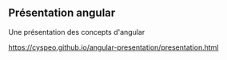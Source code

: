 ## Présentation angular
Une présentation des concepts d'angular

https://cyspeo.github.io/angular-presentation/presentation.html

